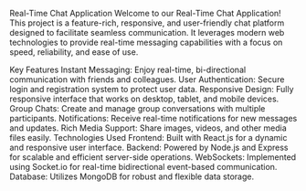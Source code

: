 Real-Time Chat Application
Welcome to our Real-Time Chat Application! This project is a feature-rich, responsive, and user-friendly chat platform designed to facilitate seamless communication. It leverages modern web technologies to provide real-time messaging capabilities with a focus on speed, reliability, and ease of use.

Key Features
Instant Messaging: Enjoy real-time, bi-directional communication with friends and colleagues.
User Authentication: Secure login and registration system to protect user data.
Responsive Design: Fully responsive interface that works on desktop, tablet, and mobile devices.
Group Chats: Create and manage group conversations with multiple participants.
Notifications: Receive real-time notifications for new messages and updates.
Rich Media Support: Share images, videos, and other media files easily.
Technologies Used
Frontend: Built with React.js for a dynamic and responsive user interface.
Backend: Powered by Node.js and Express for scalable and efficient server-side operations.
WebSockets: Implemented using Socket.io for real-time bidirectional event-based communication.
Database: Utilizes MongoDB for robust and flexible data storage.
